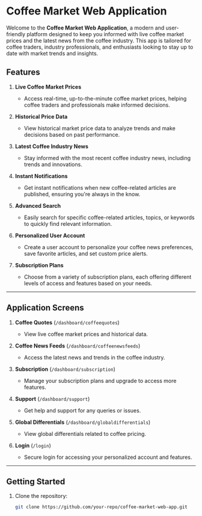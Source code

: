 <!-- # Click here [here](https://sharanabasappadhammur.github.io/user-pwa-product-doc/)   -->

# Coffee Market Web Application

Welcome to the **Coffee Market Web Application**, a modern and user-friendly platform designed to keep you informed with live coffee market prices and the latest news from the coffee industry. This app is tailored for coffee traders, industry professionals, and enthusiasts looking to stay up to date with market trends and insights.

## Features

1. **Live Coffee Market Prices**
   - Access real-time, up-to-the-minute coffee market prices, helping coffee traders and professionals make informed decisions.

2. **Historical Price Data**
   - View historical market price data to analyze trends and make decisions based on past performance.

3. **Latest Coffee Industry News**
   - Stay informed with the most recent coffee industry news, including trends and innovations.

4. **Instant Notifications**
   - Get instant notifications when new coffee-related articles are published, ensuring you're always in the know.

5. **Advanced Search**
   - Easily search for specific coffee-related articles, topics, or keywords to quickly find relevant information.

6. **Personalized User Account**
   - Create a user account to personalize your coffee news preferences, save favorite articles, and set custom price alerts.

7. **Subscription Plans**
   - Choose from a variety of subscription plans, each offering different levels of access and features based on your needs.

---

## Application Screens

1. **Coffee Quotes** (`/dashboard/coffeequotes`)
   - View live coffee market prices and historical data.

2. **Coffee News Feeds** (`/dashboard/coffeenewsfeeds`)
   - Access the latest news and trends in the coffee industry.

3. **Subscription** (`/dashboard/subscription`)
   - Manage your subscription plans and upgrade to access more features.

4. **Support** (`/dashboard/support`)
   - Get help and support for any queries or issues.

5. **Global Differentials** (`/dashboard/globaldifferentials`)
   - View global differentials related to coffee pricing.

6. **Login** (`/login`)
   - Secure login for accessing your personalized account and features.

---

## Getting Started

1. Clone the repository:
   ```bash
   git clone https://github.com/your-repo/coffee-market-web-app.git
